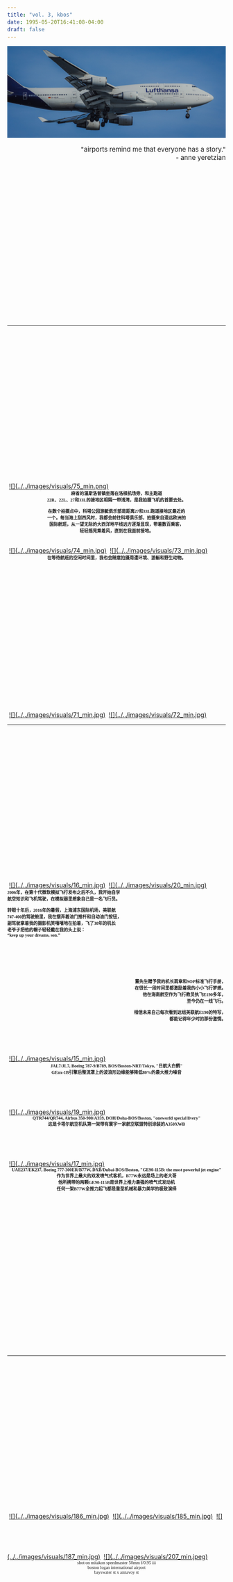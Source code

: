 ```yaml
---
title: "vol. 3, kbos"
date: 1995-05-20T16:41:08-04:00
draft: false
---
```


![](../../images/kbos/DLH4203.jpg)

<div style='font-size: 15px' align='right'>
    "airports remind me that everyone has a story."<br>
     - anne yeretzian
</div>
<a id="menu"></a>

<!--more-->

<img vspace="180">

---
<!-- anavoy -->
<img vspace="180">
<a href="#" data-featherlight="../../images/visuals/75.png">
    ![](../../images/visuals/75_min.png)</a>
<img vspace="22">
<div style='font-size: 10px; font-family: didot, serif' align='center'>
    <b>
    麻省的温斯洛普镇坐落在洛根机场旁，和主跑道 <br> 
    22R、22L、27和33L的接地区相隔一带浅湾，是我拍摄飞机的首要去处。<br> 
    <br>
    在数个拍摄点中，科塔公园游艇俱乐部是距离27和33L跑道接地区最近的 <br>
    一个。每当海上刮西风时，我都会前往科塔俱乐部，拍摄来自遥远欧洲的 <br> 
    国际航班，从一望无际的大西洋地平线远方逐渐显现，带着数百乘客，<br>
    轻轻摇晃乘着风，直到在我面前接地。 <br>
    </b>
</div>
<img vspace="22">
<a href="#" data-featherlight="../../images/visuals/74.jpg">
    ![](../../images/visuals/74_min.jpg)</a>
<img vspace="22">
<a href="#" data-featherlight="../../images/visuals/73.jpg">
    ![](../../images/visuals/73_min.jpg)</a>
<img vspace="22">
<div style='font-size: 10px; font-family: didot, serif' align='center'>
    <b>
    在等待航班的空闲时间里，我也会随意拍摄周遭环境、游艇和野生动物。<br>
    </b>
</div>
<img vspace="22">
<a href="#" data-featherlight="../../images/visuals/71.jpg">
    ![](../../images/visuals/71_min.jpg)</a>
<img vspace="22">
<a href="#" data-featherlight="../../images/visuals/72.jpg">
    ![](../../images/visuals/72_min.jpg)</a>
<img vspace="180">

---
<!-- airline -->
<img vspace="180">
<a href="#" data-featherlight="../../images/visuals/16.jpg">
    ![](../../images/visuals/16_min.jpg)</a>
<img vspace="22">
<a href="#" data-featherlight="../../images/visuals/20.jpg">
    ![](../../images/visuals/20_min.jpg)</a>
<img vspace="45">
<div style='font-size: 10px; font-family: didot, serif' align='left'>
    <b>
    2006年，在第十代微软模拟飞行发布之后不久，我开始自学<br>
    航空知识和飞机驾驶，在模拟器里想象自己是一名飞行员。<br>
    <br>
    转眼十年后，2016年的暑假，上海浦东国际机场，美联航<br>
    747-400的驾驶舱里，我在摆弄着油门推杆和自动油门按钮，<br>
    副驾驶拿着我的摄影机笑嘻嘻地在拍着，飞了30年的机长<br>
    老爷子把他的帽子轻轻戴在我的头上说：<br>
    “keep up your dreams, son.”<br>
    </b>
</div>
<img vspace="45">
<div style='font-size: 10px; font-family: didot, serif' align='right'>
    <b>
    董先生赠予我的机长肩章和SOP标准飞行手册，  <br>
    在很长一段时间里都激励着我的小小飞行梦想。<br>
    他在海南航空作为飞行教员执飞E190多年，<br>
    至今仍在一线飞行。<br>
    <br>
    相信未来自己每次看到这组美联航E190的特写，<br>
    都能记得年少时的那份激情。<br>
    </b>
</div>
<img vspace="45">
<a href="#" data-featherlight="../../images/visuals/15.jpg">
    ![](../../images/visuals/15_min.jpg)</a>
<img vspace="22">
<div style='font-size: 10px; font-family: didot, serif' align='center'>
    <b>
    JAL7/JL7, Boeing 787-9/B789, BOS/Boston-NRT/Tokyo, "日航大白鹤" <br>
    GEnx-1B引擎后整流罩上的波浪形边缘能够降低80%的最大推力噪音 <br>
    </b>
</div>
<img vspace="45">
<a href="#" data-featherlight="../../images/visuals/19.jpg">
    ![](../../images/visuals/19_min.jpg)</a>
<img vspace="22">
<div style='font-size: 10px; font-family: didot, serif' align='center'>
    <b>
    QTR744/QR744, Airbus 350-900/A359, DOH/Doha-BOS/Boston, "oneworld special livery" <br>
    这是卡塔尔航空机队第一架带有寰宇一家航空联盟特别涂装的A350XWB <br>
    </b>
</div>
<img vspace="45">
<a href="#" data-featherlight="../../images/visuals/17.jpg">
    ![](../../images/visuals/17_min.jpg)</a>
<img vspace="22">
<div style='font-size: 10px; font-family: didot, serif' align='center'>
    <b>
    UAE237/EK237, Boeing 777-300ER/B77W, DXB/Dubai-BOS/Boston, "GE90-115B: the most powerful jet engine" <br>
    作为世界上最大的双发喷气式客机，B77W永远是场上的老大哥 <br>
    他所携带的两颗GE90-115B是世界上推力最强的喷气式发动机 <br>
    任何一架B77W全推力起飞都是重型机械和暴力美学的极致演绎 <br>
    </b>
</div>
<img vspace="180">

---
<!-- anavoy -->
<img vspace="180">
<a href="#" data-featherlight="../../images/visuals/186.jpg">
    ![](../../images/visuals/186_min.jpg)</a>
<img vspace="45">
<a href="#" data-featherlight="../../images/visuals/185.jpg">
    ![](../../images/visuals/185_min.jpg)</a>
<img vspace="45">
<a href="#" data-featherlight="../../images/visuals/187.jpg">
    ![](../../images/visuals/187_min.jpg)</a>
<img vspace="45">
<a href="#" data-featherlight="../../images/visuals/207.jpg">
    ![](../../images/visuals/207_min.jpeg)</a>
<img vspace="45">
<div style='font-size: 10px; font-family: didot, serif' align='center'>
    shot on mitakon speedmaster 50mm f/0.95 iii <br>
    boston logan international airport <br>
    bayswater st x annavoy st <br>
</div>
<img vspace="180">

---
<!-- HEAVY -->
<img vspace="180">
<div align='center'><div style='width:60%;'>
    <a href="#" data-featherlight="../../images/kbos/SWISS333.jpg">
        ![](../../images/kbos/SWISS333.jpg)</a>
</div></div>
<div align='center'><div style='width:60%;'>
    <a href="#" data-featherlight="../../images/kbos/S333-2.jpg">
        ![](../../images/kbos/S333-2.jpg)</a>
</div></div>
<img vspace="25">
<div style='font-size: 10px; font-family: didot, serif' align='center'>
    <b>
    SWR53/LX53, Airbus 330-300/A333, BOS/Boston-ZRH/Zurich <br>
    </b></a>
</div>
<img vspace="180">
<div align='center'><div style='width:75%;'>
    <a href="#" data-featherlight="../../images/kbos/DAL764.jpg">
        ![](../../images/kbos/DAL764.jpg)</a>
</div></div>
<img vspace="25">
<div style='font-size: 10px; font-family: didot, serif' align='center'>
    <b>
    DAL58/DL58, Boeing 767-400/B764, BOS/Boston-LHR/London Heathrow <br>
    </b></a>
</div>
<img vspace="180">
<div align='center'><div style='width:100%;'>
    <a href="#" data-featherlight="../../images/kbos/744.jpg">
        ![](../../images/kbos/744.jpg)</a>
</div></div>
<img vspace="25">
<div style='font-size: 10px; font-family: didot, serif' align='center'>
    <b>
    DLH420/LH420, Boeing 747-400/B744, FRA/Frankfurt-BOS/Boston <br>
    </b></a>
</div>
<img vspace="180">
<div align='right'><div style='width:70%;'>
    <a href="#" data-featherlight="../../images/kbos/350.jpg">
        ![](../../images/kbos/350.jpg)</a>
</div></div>
<img vspace="25">
<div align='left'><div style='width:60%;'>
    <a href="#" data-featherlight="../../images/kbos/350-2.jpg">
        ![](../../images/kbos/350-2.jpg)</a>
</div></div>
<img vspace="25">
<div style='font-size: 10px; font-family: didot, serif' align='center'>
    <b>
    QTR743/QR743, Airbus 350-900/A359, DOH/Doha-BOS/Boston <br>
    </b></a>
</div>
<img vspace="180">

<img vspace="180">
